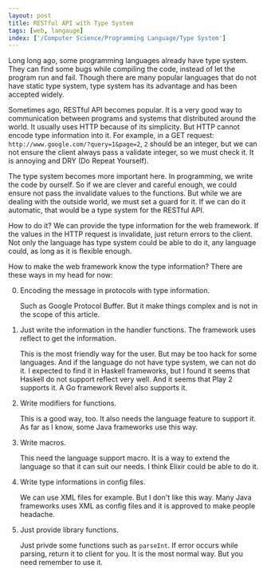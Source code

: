 ```yaml
---
layout: post
title: RESTful API with Type System
tags: [web, langauge]
index: ['/Computer Science/Programming Language/Type System']
---
```


Long long ago, some programming languages already have type system. They can find some bugs while compiling the code, instead of let the program run and fail. Though there are many popular languages that do not have static type system, type system has its advantage and has been accepted widely.

Sometimes ago, RESTful API becomes popular. It is a very good way to communication between programs and systems that distributed around the world. It usually uses HTTP because of its simplicity. But HTTP cannot encode type information into it. For example, in a GET request: `http://www.google.com/?query=1&page=2`, `2` should be an integer, but we can not ensure the client always pass a validate integer, so we must check it. It is annoying and DRY (Do Repeat Yourself).

The type system becomes more important here. In programming, we write the code by ourself. So if we are clever and careful enough, we could ensure not pass the invalidate values to the functions. But while we are dealing with the outside world, we must set a guard for it. If we can do it automatic, that would be a type system for the RESTful API.

How to do it? We can provide the type information for the web framework. If the values in the HTTP request is invalidate, just return errors to the client. Not only the language has type system could be able to do it, any language could, as long as it is flexible enough.

How to make the web framework know the type information? There are these ways in my head for now:

0. Encoding the message in protocols with type information.

	Such as Google Protocol Buffer. But it make things complex and is not in the scope of this article.

1. Just write the information in the handler functions. The framework uses reflect to get the information.

	This is the most friendly way for the user. But may be too hack for some languages. And if the language do not have type system, we can not do it. I expected to find it in Haskell frameworks, but I found it seems that Haskell do not support reflect very well. And it seems that Play 2 supports it. A Go framework Revel also supports it.

2. Write modifiers for functions.

	This is a good way, too. It also needs the language feature to support it. As far as I know, some Java frameworks use this way.

3. Write macros.

	This need the language support macro. It is a way to extend the language so that it can suit our needs. I think Elixir could be able to do it.

4. Write type informations in config files.

	We can use XML files for example. But I don't like this way. Many Java frameworks uses XML as config files and it is approved to make people headache.

5. Just provide library functions.

	Just privde some functions such as `parseInt`. If error occurs while parsing, return it to client for you. It is the most normal way. But you need remember to use it.
